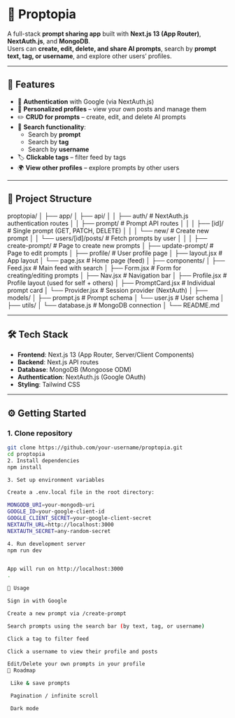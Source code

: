 # 📝 Proptopia

A full-stack **prompt sharing app** built with **Next.js 13 (App Router)**, **NextAuth.js**, and **MongoDB**.  
Users can **create, edit, delete, and share AI prompts**, search by **prompt text, tag, or username**, and explore other users’ profiles.

---

## 🚀 Features

- 🔐 **Authentication** with Google (via NextAuth.js)  
- 👤 **Personalized profiles** – view your own posts and manage them  
- ✏️ **CRUD for prompts** – create, edit, and delete AI prompts  
- 🔎 **Search functionality**:
  - Search by **prompt**
  - Search by **tag**
  - Search by **username**
- 🏷️ **Clickable tags** – filter feed by tags  
- 🌍 **View other profiles** – explore prompts by other users  

---

## 📂 Project Structure

proptopia/
│
├── app/
│ ├── api/
│ │ ├── auth/ # NextAuth.js authentication routes
│ │ ├── prompt/ # Prompt API routes
│ │ │ ├── [id]/ # Single prompt (GET, PATCH, DELETE)
│ │ │ └── new/ # Create new prompt
│ │ └── users/[id]/posts/ # Fetch prompts by user
│ │
│ ├── create-prompt/ # Page to create new prompts
│ ├── update-prompt/ # Page to edit prompts
│ ├── profile/ # User profile page
│ ├── layout.jsx # App layout
│ └── page.jsx # Home page (feed)
│
├── components/
│ ├── Feed.jsx # Main feed with search
│ ├── Form.jsx # Form for creating/editing prompts
│ ├── Nav.jsx # Navigation bar
│ ├── Profile.jsx # Profile layout (used for self + others)
│ ├── PromptCard.jsx # Individual prompt card
│ └── Provider.jsx # Session provider (NextAuth)
│
├── models/
│ ├── prompt.js # Prompt schema
│ └── user.js # User schema
│
├── utils/
│ └── database.js # MongoDB connection
│
└── README.md

---

## 🛠️ Tech Stack

- **Frontend**: Next.js 13 (App Router, Server/Client Components)  
- **Backend**: Next.js API routes  
- **Database**: MongoDB (Mongoose ODM)  
- **Authentication**: NextAuth.js (Google OAuth)  
- **Styling**: Tailwind CSS  

---

## ⚙️ Getting Started

### 1. Clone repository

```bash
git clone https://github.com/your-username/proptopia.git
cd proptopia
2. Install dependencies
npm install

3. Set up environment variables

Create a .env.local file in the root directory:

MONGODB_URI=your-mongodb-uri
GOOGLE_ID=your-google-client-id
GOOGLE_CLIENT_SECRET=your-google-client-secret
NEXTAUTH_URL=http://localhost:3000
NEXTAUTH_SECRET=any-random-secret

4. Run development server
npm run dev


App will run on http://localhost:3000
.

🔑 Usage

Sign in with Google

Create a new prompt via /create-prompt

Search prompts using the search bar (by text, tag, or username)

Click a tag to filter feed

Click a username to view their profile and posts

Edit/Delete your own prompts in your profile
📌 Roadmap

 Like & save prompts

 Pagination / infinite scroll

 Dark mode
